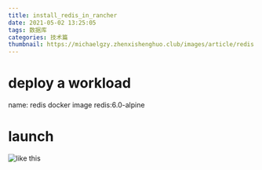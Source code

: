 ```yaml
---
title: install_redis_in_rancher
date: 2021-05-02 13:25:05
tags: 数据库
categories: 技术篇
thumbnail: https://michaelgzy.zhenxishenghuo.club/images/article/redis.jpg
---
```


# deploy a workload
name:
    redis
docker image
    redis:6.0-alpine
    
# launch
![like this](https://michaelgzy.zhenxishenghuo.club/images/article/redis-workload.png)

